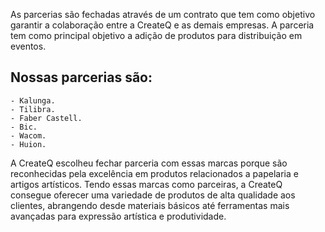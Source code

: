 As parcerias são fechadas através de um contrato que tem como objetivo garantir a colaboração entre a CreateQ e as demais empresas. 
A parceria tem como principal objetivo a adição de produtos para distribuição em eventos. 
## Nossas parcerias são:
	- Kalunga.
	- Tilibra.
	- Faber Castell. 
	- Bic.
	- Wacom.
	- Huion.
A CreateQ escolheu fechar parceria com essas marcas porque são reconhecidas pela excelência em produtos relacionados a papelaria e artigos artísticos. Tendo essas marcas como parceiras, a CreateQ consegue oferecer uma variedade de produtos de alta qualidade aos clientes, abrangendo desde materiais básicos até ferramentas mais avançadas para expressão artística e produtividade. 